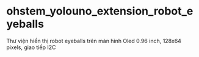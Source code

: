 # ohstem_yolouno_extension_robot_eyeballs
Thư viện hiển thị robot eyeballs trên màn hình Oled 0.96 inch, 128x64 pixels, giao tiếp I2C
